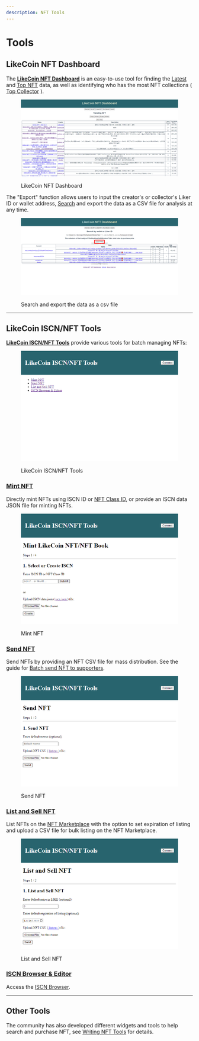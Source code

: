 ```yaml
---
description: NFT Tools
---
```


# Tools

## LikeCoin NFT Dashboard&#x20;

The [**LikeCoin NFT Dashboard**](https://likecoin.github.io/likecoin-nft-dashboard/#/) is an easy-to-use tool for finding the [Latest](https://likecoin.github.io/likecoin-nft-dashboard/#/list) and [Top NFT](https://likecoin.github.io/likecoin-nft-dashboard/#/) data, as well as identifying who has the most NFT collections ( [Top Collector](https://likecoin.github.io/likecoin-nft-dashboard/#/collector) ).

<figure><img src="../../../.gitbook/assets/LikeCoin NFT Dashboard.png" alt=""><figcaption><p>LikeCoin NFT Dashboard</p></figcaption></figure>

The "Export" function allows users to input the creator's or collector's Liker ID or wallet address, [Search](https://likecoin.github.io/likecoin-nft-dashboard/#/socialgraph) and export the data as a CSV file for analysis at any time.

<figure><img src="../../../.gitbook/assets/LikeCoin NFT Dashboard 1.png" alt=""><figcaption><p>Search and export the data as a csv file</p></figcaption></figure>

***

## LikeCoin ISCN/NFT Tools

[**LikeCoin ISCN/NFT Tools**](https://likecoin.github.io/iscn-nft-tools/) provide various tools for batch managing NFTs:

<figure><img src="../../../.gitbook/assets/LikeCoin ISCNNFT Tools 1.png" alt=""><figcaption><p>LikeCoin ISCN/NFT Tools</p></figcaption></figure>

### [**Mint NFT**](https://likecoin.github.io/iscn-nft-tools/mint-nft)

Directly mint NFTs using ISCN ID or [NFT Class ID](../../liker-land-web/nft-details.md#nft-class-id), or provide an ISCN data JSON file for minting NFTs.

<figure><img src="../../../.gitbook/assets/LikeCoin ISCNNFT Tools 4.png" alt=""><figcaption><p>Mint NFT</p></figcaption></figure>

### [**Send NFT**](https://likecoin.github.io/iscn-nft-tools/send-nft)

Send NFTs by providing an NFT CSV file for mass distribution. See the guide for [Batch send NFT to supporters](../transfer-writing-nft/#batch-send-nft-to-supporters).

<figure><img src="../../../.gitbook/assets/LikeCoin ISCNNFT Tools 2.png" alt=""><figcaption><p>Send NFT</p></figcaption></figure>

### [**List and Sell NFT**](https://likecoin.github.io/iscn-nft-tools/list-and-sell-nft)

List NFTs on the [NFT Marketplace](nft-marketplace.md) with the option to set expiration of listing and upload a CSV file for bulk listing on the NFT Marketplace.

<figure><img src="../../../.gitbook/assets/LikeCoin ISCNNFT Tools 3.png" alt=""><figcaption><p>List and Sell NFT</p></figcaption></figure>

### [**ISCN Browser & Editor**](../../what-is-iscn/iscn-browser.md)

Access the [ISCN Browser](../../what-is-iscn/iscn-browser.md).

***

## Other Tools

The community has also developed different widgets and tools to help search and purchase NFT, see [Writing NFT Tools](https://blog.like.co/zh/tag/writing-nft%E5%B0%8F%E5%B7%A5%E5%85%B7/) for details.
